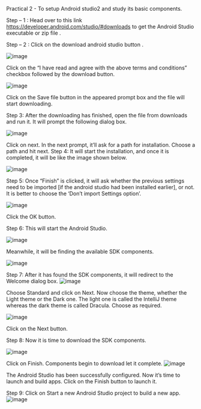 Practical 2 - To setup Android studio2 and study its basic components.

Step – 1 : Head over to this link https://developer.android.com/studio/#downloads to get the Android Studio executable or zip file .

Step – 2 : Click on the download android studio button .

![image](https://github.com/user-attachments/assets/288058b5-dab1-40f5-babc-0f65971502a5)


Click on the “I have read and agree with the above terms and conditions” checkbox followed by the download button.

![image](https://github.com/user-attachments/assets/75fa8341-d70f-469c-946f-8cb942f3d9c8)

Click on the Save file button in the appeared prompt box and the file will start downloading. 

Step 3: After the downloading has finished, open the file from downloads and run it. It will prompt the following dialog box. 

![image](https://github.com/user-attachments/assets/9f46daa0-ce6e-4012-98f4-bd0dfbedf3a9)

Click on next. In the next prompt, it’ll ask for a path for installation. Choose a path and hit next. 
Step 4: It will start the installation, and once it is completed, it will be like the image shown below. 

![image](https://github.com/user-attachments/assets/0ea2eda8-8d3f-42aa-9062-7705a37d0343)


Step 5: Once “Finish” is clicked, it will ask whether the previous settings need to be imported [if the android studio had been installed earlier], or not. It is better to choose the ‘Don’t import Settings option’.  

![image](https://github.com/user-attachments/assets/5618242f-3fbb-45e9-af6f-7103bc117c6b)


Click the OK button. 

Step 6: This will start the Android Studio. 

![image](https://github.com/user-attachments/assets/4882b872-0771-454d-839a-abe8c0ee53b8)

Meanwhile, it will be finding the available SDK components.

![image](https://github.com/user-attachments/assets/73de8065-4cf7-4f9a-aefd-68050ac57255)


Step 7: After it has found the SDK components, it will redirect to the Welcome dialog box. 
![image](https://github.com/user-attachments/assets/a0209976-6549-4d6d-8e97-b3ee1a56f9e0)

Choose Standard and click on Next. Now choose the theme, whether the Light theme or the Dark one. The light one is called the IntelliJ theme whereas the dark theme is called Dracula. Choose as required. 

![image](https://github.com/user-attachments/assets/0b2febe6-2f5e-4273-807f-39a67624ecb6)

Click on the Next button. 

Step 8: Now it is time to download the SDK components.

![image](https://github.com/user-attachments/assets/9d409f79-952f-4907-900b-b2ca840b904e)

Click on Finish. Components begin to download let it complete.
![image](https://github.com/user-attachments/assets/b149e45b-a110-43bb-b258-ee85268f81d5)


The Android Studio has been successfully configured. Now it’s time to launch and build apps. Click on the Finish button to launch it. 

Step 9: Click on Start a new Android Studio project to build a new app. 
![image](https://github.com/user-attachments/assets/a1c6f0e6-0c13-4ae8-9773-b8d66e604610)

